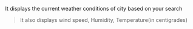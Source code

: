 It displays the current weather conditions of city based on your search
> It also displays wind speed, Humidity, Temperature(in centigrades)
